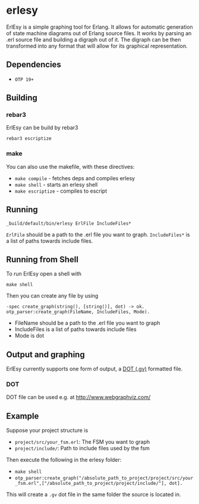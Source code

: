 # erlesy

ErlEsy is a simple graphing tool for Erlang. It allows for automatic generation of state machine diagrams out of Erlang source files. It works by parsing an .erl source file and building a digraph out of it. The digraph can be then transformed into any format that will allow for its graphical representation.

## Dependencies

* `OTP 19+`

## Building


### rebar3

ErlEsy can be build by rebar3

    rebar3 escriptize

### make

You can also use the makefile, with these directives:

- `make compile` - fetches deps and compiles erlesy
- `make shell` - starts an erlesy shell
- `make escriptize` - compiles to escript

## Running

    _build/default/bin/erlesy ErlFile IncludeFiles*

`ErlFile` should be a path to the .erl file you want to graph.
`IncludeFiles*` is a list of paths towards include files.

## Running from Shell

To run ErlEsy open a shell with

`make shell`

Then you can create any file by using

    -spec create_graph(string(), [string()], dot) -> ok.
    otp_parser:create_graph(FileName, IncludeFiles, Mode).

* FileName should be a path to the .erl file you want to graph
* IncludeFiles is a list of paths towards include files
* Mode is dot

## Output and graphing

ErlEsy currently supports one form of output, a [DOT (.gv)](https://en.wikipedia.org/wiki/DOT_(graph_description_language)) formatted file.

### DOT

DOT file can be used e.g. at http://www.webgraphviz.com/

## Example

Suppose your project structure is

* `project/src/your_fsm.erl`: The FSM you want to graph
* `project/include/`: Path to include files used by the fsm

Then execute the following in the erlesy folder:

* `make shell`
* `otp_parser:create_graph("/absolute_path_to_project/project/src/your_fsm.erl",["/absolute_path_to_project/project/include/"], dot].`

This will create a `.gv` dot file in the same folder the source is located in.
